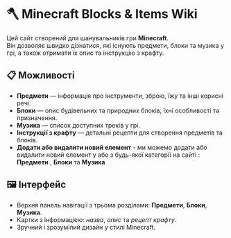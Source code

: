 # 🪓 Minecraft Blocks & Items Wiki

Цей сайт створений для шанувальників гри **Minecraft**.  
Він дозволяє швидко дізнатися, які існують предмети, блоки та музика у грі, а також отримати їх опис та інструкцію з крафту.

## 📋 Можливості
- **Предмети** — інформація про інструменти, зброю, їжу та інші корисні речі.
- **Блоки** — опис будівельних та природних блоків, їхні особливості та призначення.
- **Музика** — список доступних треків у грі.
- **Інструкції з крафту** — детальні рецепти для створення предметів та блоків.
- **Додати або видалити новий елемент** - ми можемо додати або видалити новий елемент у або з будь-якої категорії на сайті : **Предмети** , **Блоки** та **Музика**

## 🖼️ Інтерфейс
- Верхня панель навігації з трьома розділами: **Предмети**, **Блоки**, **Музика**.
- Картки з інформацією: *назва*, *опис* та *рецепт крафту*.
- Зручний і зрозумілий дизайн у стилі Minecraft.
